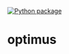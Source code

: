 [![Python package](https://github.com/huggingface/optimus/actions/workflows/python-package.yml/badge.svg)](https://github.com/huggingface/optimus/actions/workflows/python-package.yml)

# optimus
